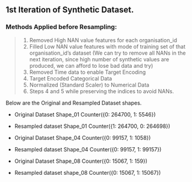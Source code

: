 ## 1st Iteration of Synthetic Dataset.

### Methods Applied before Resampling: 
> 1. Removed High NAN value features for each organisation_id
> 2. Filled Low NAN value features with mode of training set of that organisation_id’s dataset 
> (We can try to remove all NANs in the next iteration, since high number of synthetic values are produced, we can afford to lose bad data and try)
> 3. Removed Time data to enable Target Encoding
> 4. Target Encoded Categorical Data
> 5. Normalized (Standard Scaler) to Numerical Data
> 6. Steps 4 and 5 while preserving the indices to avoid NANs.

Below are the Original and Resampled Dataset shapes.

* Original Dataset Shape_01 Counter({0: 264700, 1: 5546})
* Resampled dataset Shape_01 Counter({1: 264700, 0: 264698})


* Original Dataset Shape_04 Counter({0: 99157, 1: 1058})
* Resampled dataset Shape_04 Counter({0: 99157, 1: 99157})


* Original Dataset Shape_08 Counter({0: 15067, 1: 159})
* Resampled dataset shape_08 Counter({0: 15067, 1: 15067})
